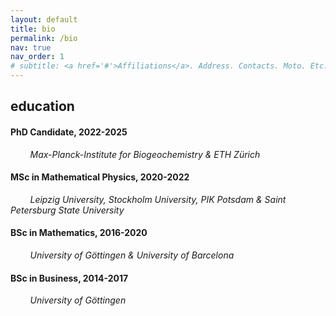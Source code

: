 ```yaml
---
layout: default
title: bio
permalink: /bio
nav: true
nav_order: 1
# subtitle: <a href='#'>Affiliations</a>. Address. Contacts. Moto. Etc.
---
```


## education

#### <i class="fas fa-graduation-cap" aria-hidden="true"></i> PhD Candidate, 2022-2025

&nbsp;&nbsp;&nbsp;&nbsp;&nbsp;&nbsp;&nbsp;&nbsp;_Max-Planck-Institute for Biogeochemistry & ETH Zürich_

#### <i class="fas fa-graduation-cap" aria-hidden="true"></i> MSc in Mathematical Physics, 2020-2022

&nbsp;&nbsp;&nbsp;&nbsp;&nbsp;&nbsp;&nbsp;&nbsp;_Leipzig University, Stockholm University, PIK Potsdam & Saint Petersburg State University_

#### <i class="fas fa-graduation-cap" aria-hidden="true"></i> BSc in Mathematics, 2016-2020

&nbsp;&nbsp;&nbsp;&nbsp;&nbsp;&nbsp;&nbsp;&nbsp;_University of Göttingen & University of Barcelona_

#### <i class="fas fa-graduation-cap" aria-hidden="true"></i> BSc in Business, 2014-2017

&nbsp;&nbsp;&nbsp;&nbsp;&nbsp;&nbsp;&nbsp;&nbsp;_University of Göttingen_

